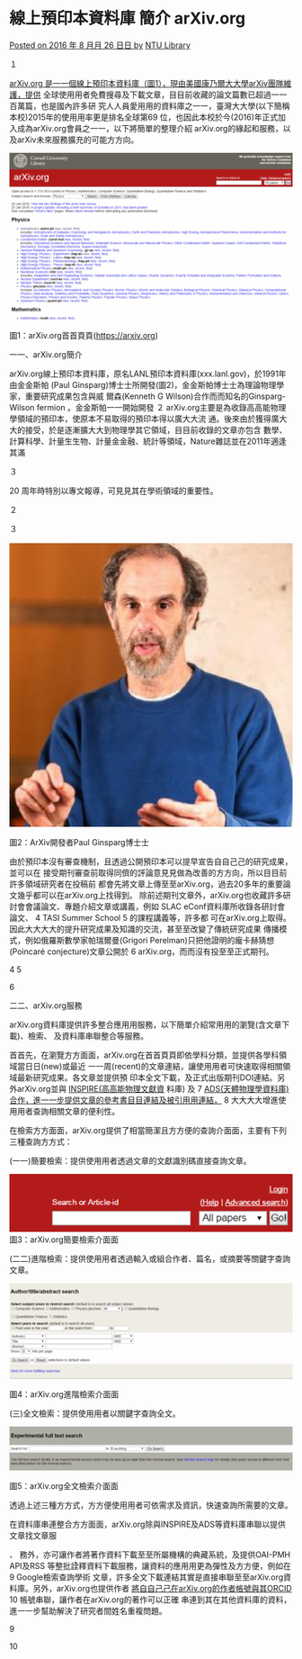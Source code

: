 # 線上預印本資料庫 簡介 arXiv.org

[Posted on 2016 年 8 ⽉月 26 ⽇日 by](http://tul.blog.ntu.edu.tw/archives/17366) [NTU Library](http://tul.blog.ntu.edu.tw/archives/author/tul)

１

[arXiv.org 是⼀一個線上預印本資料庫（圖1），現由美國康乃爾⼤大學arXiv團隊維護，提供](https://arxiv.org/)
全球使⽤用者免費搜尋及下載文章，⽬目前收藏的論文篇數已超過⼀一百萬篇，也是國內許多研
究⼈人員愛⽤用的資料庫之⼀一，臺灣⼤大學(以下簡稱本校)2015年的使⽤用率更是排名全球第69
位，也因此本校於今(2016)年正式加入成為arXiv.org會員之⼀一，以下將簡單的整理介紹
arXiv.org的緣起和服務，以及arXiv未來服務擴充的可能⽅方向。

![](images/arXiv.pdf-0-0.png)

圖1：arXiv.org⾸首⾴頁(https://arxiv.org)

⼀一、arXiv.org簡介


arXiv.org線上預印本資料庫，原名LANL預印本資料庫(xxx.lanl.gov)，於1991年由⾦金斯帕
(Paul Ginsparg)博⼠士所開發(圖2)，⾦金斯帕博⼠士為理論物理學家，重要研究成果包含與威
爾森(Kenneth G Wilson)合作⽽而知名的Ginsparg-Wilson fermion 。⾦金斯帕⼀一開始開發 ２
arXiv.org主要是為收錄⾼高能物理學領域的預印本，使原本不易取得的預印本得以廣⼤大流
通。後來由於獲得廣⼤大的接受，於是逐漸擴⼤大到物理學其它領域，⽬目前收錄的文章亦包含
數學、計算科學、計量⽣生物、計量⾦金融、統計等領域，Nature雜誌並在2011年適逢其滿

３

20
周年時特別以專文報導，可⾒見其在學術領域的重要性。


２


３

![](images/arXiv.pdf-1-0.png)

圖2：ArXiv開發者Paul Ginsparg博⼠士


由於預印本沒有審查機制，且透過公開預印本可以提早宣告⾃自⼰己的研究成果，並可以在
接受期刊審查前取得同儕的評論意⾒見做為改善的⽅方向，所以⽬目前許多領域研究者在投稿前
都會先將文章上傳⾄至arXiv.org，過去20多年的重要論文幾乎都可以在arXiv.org上找得到。
除前述期刊文章外，arXiv.org也收藏許多研討會會議論文、專題介紹文章或講義，例如
SLAC eConf資料庫所收錄各研討會論文、 4 TASI  Summer School 5 的課程講義等，許多都
可在arXiv.org上取得。因此⼤大⼤大的提升研究成果及知識的交流，甚⾄至改變了傳統研究成果
傳播模式，例如俄羅斯數學家帕瑞爾曼(Grigori Perelman)只把他證明的龐卡赫猜想
(Poincaré conjecture)文章公開於 6 arXiv.org，⽽而沒有投⾄至正式期刊。


4 5


6


⼆二、arXiv.org服務

arXiv.org資料庫提供許多整合應⽤用服務，以下簡單介紹常⽤用的瀏覽(含文章下載)、檢索、
及資料庫串聯整合等服務。

⾸首先，在瀏覽⽅方⾯面，arXiv.org在⾸首⾴頁即依學科分類，並提供各學科領域當⽇日(new)或最近
⼀一周(recent)的文章連結，讓使⽤用者可快速取得相關領域最新研究成果。各文章並提供預
印本全文下載，及正式出版期刊DOI連結。另外arXiv.org並與 [INSPIRE(⾼高能物理文獻資](https://inspirehep.net/)
料庫) 及 7 [ADS(天體物理學資料庫) 合作，進⼀一步提供文章的參考書⽬目連結及被引⽤用連結，](http://adswww.harvard.edu/) 8
⼤大⼤大增進使⽤用者查詢相關文章的便利性。

在檢索⽅方⾯面，arXiv.org提供了相當簡潔且⽅方便的查詢介⾯面，主要有下列三種查詢⽅方式：

(⼀一)簡要檢索：提供使⽤用者透過文章的文獻識別碼直接查詢文章。


![](images/arXiv.pdf-1-1.png)
圖3：arXiv.org簡要檢索介⾯面

(⼆二)進階檢索：提供使⽤用者透過輸入或組合作者、篇名，或摘要等關鍵字查詢文章。

![](images/arXiv.pdf-2-0.png)

圖4：arXiv.org進階檢索介⾯面

(三)全文檢索：提供使⽤用者以關鍵字查詢全文。

![](images/arXiv.pdf-2-1.png)

圖5：arXiv.org全文檢索介⾯面

透過上述三種⽅方式，⽅方便使⽤用者可依需求及資訊，快速查詢所需要的文章。


在資料庫串連整合⽅方⾯面，arXiv.org除與INSPIRE及ADS等資料庫串聯以提供文章找文章服

、
務外，亦可讓作者將著作資料下載⾄至所屬機構的典藏系統，及提供OAI-PMH API及RSS
等整批詮釋資料下載服務，讓資料的應⽤用更為彈性及⽅方便，例如在 9 Google檢索查詢學術
文章，許多全文下載連結其實是直接串聯⾄至arXiv.org資料庫。另外，arXiv.org也提供作者
[將⾃自⼰己在arXiv.org的作者帳號與其ORCID](http://orcid.org/) 10 帳號串聯，讓作者在arXiv.org的著作可以正確
串連到其在其他資料庫的資料，進⼀一步幫助解決了研究者間姓名重複問題。


9


10

